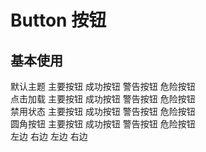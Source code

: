 <script>
    import { ref } from 'vue';
    import AButton from '@/components/button/button.vue';
    
    export default {
        components: { AButton },
        setup () {
            const isLoading = ref(false);
            
            return {
                isLoading,
            }
        },
    };
</script>

# Button 按钮

## 基本使用

<div class="markdown-button-container">
    <a-button>默认主题</a-button>
    <a-button theme="primary">主要按钮</a-button>
    <a-button theme="success">成功按钮</a-button>
    <a-button theme="warning">警告按钮</a-button>
    <a-button theme="danger">危险按钮</a-button>
</div>

<div class="markdown-button-container">
    <a-button :loading="isLoading" loadingText="加载中" @click="isLoading = !isLoading">点击加载</a-button>
    <a-button theme="primary" :loading="isLoading" @click="isLoading = !isLoading">主要按钮</a-button>
    <a-button theme="success" :loading="isLoading" @click="isLoading = !isLoading">成功按钮</a-button>
    <a-button theme="warning" :loading="isLoading" @click="isLoading = !isLoading">警告按钮</a-button>
    <a-button theme="danger" :loading="isLoading" @click="isLoading = !isLoading">危险按钮</a-button>
</div>

<div class="markdown-button-container">
    <a-button disabled>禁用状态</a-button>
    <a-button theme="primary" disabled>主要按钮</a-button>
    <a-button theme="success" disabled>成功按钮</a-button>
    <a-button theme="warning" disabled>警告按钮</a-button>
    <a-button theme="danger" disabled>危险按钮</a-button>
</div>

<div class="markdown-button-container">
    <a-button round>圆角按钮</a-button>
    <a-button theme="primary" round>主要按钮</a-button>
    <a-button theme="success" round>成功按钮</a-button>
    <a-button theme="warning" round>警告按钮</a-button>
    <a-button theme="danger" round>危险按钮</a-button>
</div>

<div class="markdown-button-container">
    <a-button icon="setting"></a-button>
    <a-button icon="setting">左边</a-button>
    <a-button icon-right="setting" theme="primary">右边</a-button>
    <a-button icon="setting" round theme="success"></a-button>
    <a-button icon="setting" round theme="warning">左边</a-button>
    <a-button icon-right="setting" round theme="danger">右边</a-button>
</div>
